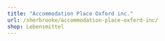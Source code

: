 ```yaml
---
title: "Accommodation Place Oxford inc."
url: /sherbrooke/accommodation-place-oxford-inc/
shop: Lebensmittel
---
```

